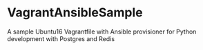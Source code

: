 # VagrantAnsibleSample
A sample Ubuntu16 Vagrantfile with Ansible provisioner for Python development with Postgres and Redis
